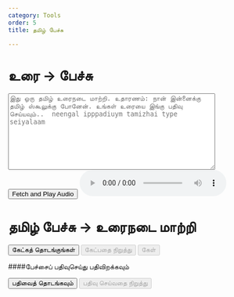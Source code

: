 ```yaml
---
category: Tools
order: 5
title: தமிழ் பேச்சு

---
```

<script src="{{ site.baseurl }}/scripts/track.js"></script>

<h1>உரை ->  பேச்சு</h1>
<textarea id="text-to-speak" rows="10" cols="50" placeholder="இது ஒரு தமிழ் உரைநடை மாற்றி. உதாரணம்: நான் இன்னைக்கு தமிழ் ஸ்கூலுக்கு போனேன். உங்கள் உரையை இங்கு பதிவு செய்யவும்..  neengal ipppadiuym tamizhai type seiyalaam  "></textarea><br>
<!-- <button onclick="speakText()">Speak</button> -->
<button id="playAudioBtn">Fetch and Play Audio</button>
<audio id="audioPlayer" controls></audio>


<script src="{{ site.baseurl }}/scripts/speech.js"></script>
<h1>தமிழ் பேச்சு -> உரைநடை மாற்றி</h1>
<button id="start-btn">கேட்கத் தொடங்குங்கள்</button>
<button id="stop-btn" disabled>கேட்பதை நிறுத்து</button>
<button id="play-btn" disabled>கேள்</button>
<div id="audio-link"></div>
<p id="transcription"></p>

<script>
    // Check if the browser supports the Web Speech API
    tracker();
    document.getElementById('playAudioBtn').addEventListener('click',speak);
    if (!('webkitSpeechRecognition' in window)) {
            alert('Sorry, your browser does not support speech recognition.');
    } else {
        window.SpeechRecognition = window.SpeechRecognition || window.webkitSpeechRecognition;
        const recognition = new SpeechRecognition();
        let mediaRecorder;
        let audioChunks = [];
        let audioBlob;
        recognition.lang = 'ta';   
        recognition.continuous = true; // Keep recognizing speech continuously
        recognition.interimResults = true; // Show interim results
        const startBtn = document.getElementById('start-btn');
        const stopBtn = document.getElementById('stop-btn');
        const playBtn = document.getElementById('play-btn');
        const transcription = document.getElementById('transcription');
        startBtn.addEventListener('click',async () => {
            recognition.start(); // Start the speech recognition
            startBtn.disabled = true;
            stopBtn.disabled = false;
            playBtn.disabled=true;
            try {
                const stream = await navigator.mediaDevices.getUserMedia({ audio: true });
                mediaRecorder = new MediaRecorder(stream);
                mediaRecorder.ondataavailable = (event) => {
                    audioChunks.push(event.data);
                };
                mediaRecorder.onstop = () => {
                    audioBlob = new Blob(audioChunks, { type: 'audio/wav' });
                    const audioURL = URL.createObjectURL(audioBlob);
                    console.log('Audio URL:', audioURL);

                    // Play or download the audio
                    const audio = new Audio(audioURL);
                    audio.play();
                    // Clear chunks for the next recording
                    audioChunks = [];
                };
                mediaRecorder.start();
                console.log('Audio recording started');
            } catch (error) {
                console.error('Error accessing microphone:', error);
            }
        });

        stopBtn.addEventListener('click', () => {
            recognition.stop(); // Stop the speech recognition
            startBtn.disabled = false;
            stopBtn.disabled = true;
            playBtn.disabled=false;
            if (mediaRecorder) {
                mediaRecorder.stop();
                console.log('Audio recording stopped');
            }
        });

        recognition.onresult = (event) => {
            let interimTranscript = '';
            let finalTranscript = '';
            for (let i = 0; i < event.results.length; i++) {
                const transcript = event.results[i][0].transcript;
                if (event.results[i].isFinal) {
                    finalTranscript += transcript;
                } else {
                    interimTranscript += transcript;
                }
            }
            transcription.innerHTML = `<strong>Final:</strong> ${finalTranscript}<br><strong>Interim:</strong> ${interimTranscript}`;
        };

        recognition.onerror = (event) => {
            console.error('Speech recognition error detected: ' + event.error);
        };

        recognition.onend = () => {
            startBtn.disabled = false;
            stopBtn.disabled = true;
        };

        playBtn.addEventListener('click',()=>{
            const audioURL = URL.createObjectURL(audioBlob);
            console.log('Audio URL:', audioURL);
            // Play or download the audio
            const audio = new Audio(audioURL);
            audio.play();
        });
    }
</script>

####பேச்சைப் பதிவுசெய்து பதிவிறக்கவும்
<script src="https://cdnjs.cloudflare.com/ajax/libs/jszip/3.7.1/jszip.min.js"></script>
<button id="speechStartButton">பதிவைத் தொடங்கவும்</button>
<button id="speechStopButton" disabled>பதிவு செய்வதை நிறுத்து</button>
<a id="speechDownloadLink" style="display:none;">பதிவிறக்கவும்</a>
<div id="tracker"></div>
<script src="{{ site.baseurl }}/scripts/recorder.js"></script>

